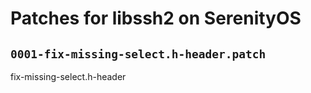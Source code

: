 # Patches for libssh2 on SerenityOS

## `0001-fix-missing-select.h-header.patch`

fix-missing-select.h-header


